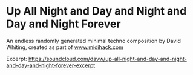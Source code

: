 Up All Night and Day and Night and Day and Night Forever
=======

An endless randomly generated minimal techno composition by David Whiting, created as part of www.midihack.com

Excerpt: https://soundcloud.com/davw/up-all-night-and-day-and-night-and-day-and-night-forever-excerpt
